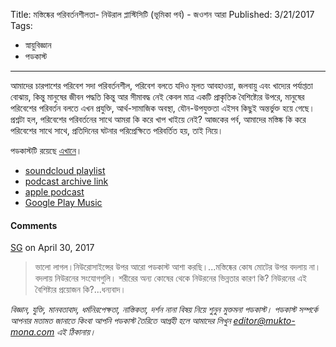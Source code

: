 Title: মস্তিষ্কের পরিবর্তনশীলতা- নিউরাল প্লাস্টিসিটি (ভূমিকা পর্ব) - জওশন আরা
Published: 3/21/2017
Tags:
  - স্নায়ুবিজ্ঞান
  - পডকাস্ট
---

আমাদের চারপাশের পরিবেশ সদা পরিবর্তনশীল, পরিবেশ বলতে যদিও মূলত আবহাওয়া, জলবায়ু এবং খাদ্যের পর্যাপ্ততা বোঝায়, কিন্তু মানুষের জীবন পদ্ধতি কিন্তু আর সীমাবদ্ধ নেই কেবল মাত্র একটি প্রাকৃতিক বৈশিষ্ট্যের উপরে, মানুষের পরিবেশের পরিবর্তন বলতে এখন প্রযুক্তি, আর্থ-সামাজিক অবস্থা, যৌন-উপযুক্ততা এইসব কিছুই অন্তর্ভুক্ত হয়ে গেছে। প্রশ্নটা হল, পরিবেশের পরিবর্তনের সাথে আমরা কি করে খাপ খাইয়ে নেই? আজকের পর্ব, আমাদের মস্তিষ্ক কি করে পরিবেশের সাথে সাথে, প্রতিদিনের ঘটনার পরিপ্রেক্ষিতে পরিবর্তিত হয়, তাই নিয়ে।

পডকাস্টটি রয়েছে [এখানে](https://drive.google.com/open?id=1hO6Kvtd8UwovYTFBkd70F0dHLdVS6xUm)।

- [soundcloud playlist](https://soundcloud.com/mukto-mona)
- [podcast archive link](http://web.archive.org/web/20191023151006/http://podcast.mukto-mona.com)
- [apple podcast](https://podcasts.apple.com/us/podcast/id1212085883)
- [Google Play Music](https://play.google.com/music/listen#/ps/Izc4javhi5igs66olhdfex42cxa)

#### Comments
[SG](https://disqus.com/by/disqus_jUx3C6VjYY) on April 30, 2017
> ভালো লাগল।নিউরোসাইন্সের উপর আরো পডকাস্ট আশা করছি।...মস্তিষ্কের কোষ মোটের উপর বদলায় না। বদলায় নিউরনের সংযোগগুলি। শরীরের অন্য কোষের থেকে নিউরনের ভিন্নতার কারণ কি? নিউরনের এই বৈশিষ্ট্যর প্রয়োজন কি?...ধন্যবাদ।

_বিজ্ঞান, যুক্তি, মানবতাবাদ, ধর্মনিরপেক্ষতা, নাস্তিকতা, দর্শন নানা বিষয় নিয়ে শুনুন মুক্তমনা পডকাস্ট। পডকাস্ট সম্পর্কে আপনার মতামত জানাতে কিংবা আপনি পডকাস্ট তৈরিতে আগ্রহী হলে আমাদের লিখুন editor@mukto-mona.com এই ঠিকানায়।_